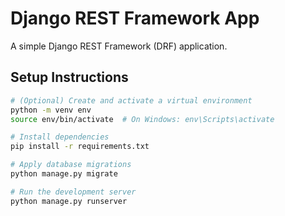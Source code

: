 # Django REST Framework App

A simple Django REST Framework (DRF) application.

## Setup Instructions

```bash
# (Optional) Create and activate a virtual environment
python -m venv env
source env/bin/activate  # On Windows: env\Scripts\activate

# Install dependencies
pip install -r requirements.txt

# Apply database migrations
python manage.py migrate

# Run the development server
python manage.py runserver
